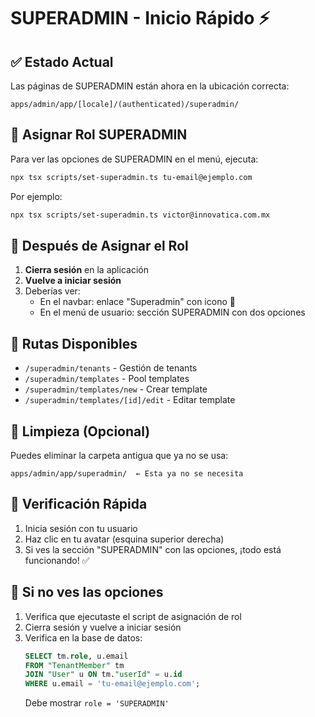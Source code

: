 # SUPERADMIN - Inicio Rápido ⚡

## ✅ Estado Actual

Las páginas de SUPERADMIN están ahora en la ubicación correcta:
```
apps/admin/app/[locale]/(authenticated)/superadmin/
```

## 🔑 Asignar Rol SUPERADMIN

Para ver las opciones de SUPERADMIN en el menú, ejecuta:

```bash
npx tsx scripts/set-superadmin.ts tu-email@ejemplo.com
```

Por ejemplo:
```bash
npx tsx scripts/set-superadmin.ts victor@innovatica.com.mx
```

## 🔄 Después de Asignar el Rol

1. **Cierra sesión** en la aplicación
2. **Vuelve a iniciar sesión**
3. Deberías ver:
   - En el navbar: enlace "Superadmin" con icono 👑
   - En el menú de usuario: sección SUPERADMIN con dos opciones

## 🎯 Rutas Disponibles

- `/superadmin/tenants` - Gestión de tenants
- `/superadmin/templates` - Pool templates
- `/superadmin/templates/new` - Crear template
- `/superadmin/templates/[id]/edit` - Editar template

## 🧹 Limpieza (Opcional)

Puedes eliminar la carpeta antigua que ya no se usa:
```
apps/admin/app/superadmin/  ← Esta ya no se necesita
```

## 📝 Verificación Rápida

1. Inicia sesión con tu usuario
2. Haz clic en tu avatar (esquina superior derecha)
3. Si ves la sección "SUPERADMIN" con las opciones, ¡todo está funcionando! ✅

## 🐛 Si no ves las opciones

1. Verifica que ejecutaste el script de asignación de rol
2. Cierra sesión y vuelve a iniciar sesión
3. Verifica en la base de datos:
   ```sql
   SELECT tm.role, u.email 
   FROM "TenantMember" tm
   JOIN "User" u ON tm."userId" = u.id
   WHERE u.email = 'tu-email@ejemplo.com';
   ```
   Debe mostrar `role = 'SUPERADMIN'`
